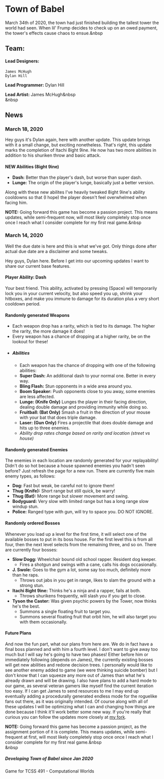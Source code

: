 # Town of Babel
March 34th of 2020, the town had just finished building the tallest tower the world had seen. When lil' Frump decides to check up on an owed payment, the tower's effects cause chaos to ensue.&nbsp  

## Team:
#### Lead Designers:
    James McHugh
    Dylan Hill
**Lead Programmer:** Dylan Hill

**Lead Artist:** James McHugh&nbsp  
&nbsp  


## News
### March 18, 2020
Hey guys it's Dylan again, here with another update. This update brings with it a small change, but exciting nonetheless. That's right, this update marks the completion of Itachi 8ight 9ine. He now has two more abilities in addition to his shuriken throw and basic attack.

#### NEW Abilities (8ight 9ine)
- **Dash:** Better than the player's dash, but worse than super dash.
- **Lunge:** The origin of the player's lunge, basically just a better version.

Along with these new abilites I've heavily tweaked 8ight 9ine's ability cooldowns so that (I hope) the player doesn't feel overwhelmed when facing him.

**NOTE:** Going forward this game has become a passion project. This means updates, while semi-frequent now, will most likely completely stop once once I reach what I consider complete for my first real game.&nbsp  


### March 14, 2020
Well the due date is here and this is what we've got. Only things done after actual due date are a disclaimer and some tweaks.

Hey guys, Dylan here. Before I get into our upcoming updates I want to share our current base features.

#### Player Ability: Dash
Your best friend. This ability, activated by pressing (Space) will temporarily lock you in your current velocity, but also speed you up, shrink your hitboxes, and make you immune to damage for its duration plus a very short cooldown period.
#### Randomly generated Weapons
- Each weapon drop has a rarity, which is tied to its damage. The higher the rarity, the more damage it does!
- Every weapon has a chance of dropping at a higher rarity, be on the lookout for these!
- ##### Abilities
    - Each weapon has the chance of dropping with one of the following abilities:
    - **Super Dash:** An additional dash to your normal one. Better in every way.
    - **Bling Flash:** Stun opponents in a wide area around you.
    - **Boom Speaker:** Push opponents close to you away, some enemies are less affected.
    - **Lunge: (Knife Only)** Lunges the player in their facing direction, dealing double damage and providing immunity while doing so.
    - **Fruitball: (Bat Only)** Smash a fruit in the direction of your mouse with your bat that does triple damage.
    - **Laser: (Gun Only)** Fires a projectile that does double damage and hits up to three enemies.
    - *Ability drop rates change based on rarity and location (street vs house)*
#### Randomly generated Enemies
The enemies in each location are randomly generated for your replayability! Didn't do so hot because a house spawned enemies you hadn't seen before? Just refresh the page for a new run. There are currently five main enemy types, as follows:
- **Dog:** Fast but weak, be careful not to ignore them!
- **Thug (Knife):** Short range but still quick, be warry!
- **Thug (Bat):** More range but slower movement and swing.
- **Bodyguard:** Very slow with limited range but has a long range slow windup stun.
- **Police:** Ranged type with gun, will try to space you. DO NOT IGNORE.
#### Randomly ordered Bosses
Whenever you load up a level for the first time, it will select one of the available bosses to put in its boss house. For the first level this is from all four, then the next level selects from the remaining three, and so on. There are currently four bosses:
- **Slow Dogg:** Wheelchair bound old school rapper. Resident dog keeper.
    - Fires a shotgun and swings with a cane, calls his dogs occasionally.
- **J. Swole:** Goes to the gym a lot, some say too much, definitely more than he raps.
    - Throws out jabs in you get in range, likes to slam the ground with a strong stun.
- **Itachi 8ight 9ine:** Thinks he's a ninja and a rapper, fails at both.
    - Throws shurikens frequently, will slash you if you get to close.
- **Tyson the Caster:** Was given psychic powers by the Tower, now thinks he's the best.
    - Summons a single floating fruit to target you.
    - Summons several floating fruit that orbit him, he will also target you with them occasionally.

#### Future Plans
And now the fun part, what our plans from here are. We do in fact have a final boss planned and with him a fourth level. I don't want to give away too much but I will say he's going to have two phases! Either before him or immediately following (depends on James), the currently existing bosses will get new abilities and redone decision trees. I personally would like to see another enemy added to game (we were thinking suicide bomber) but I don't know that I can squeeze any more out of James than what he's already drawn and will be drawing. I also have plans to add a hard mode to our game, as several veteran gamers like myself find the current iteration too easy. If I can get James to send resources to me I may end up eventually adding a procedurally generated endless mode for the roguelike fans out there, as it was originally intended. Of course along with all of these updates I will be optimizing what I can and changing how things are done because I think it'll work better some new way. If you're really that curious you can follow the updates more closely at [my fork](https://github.com/dhill30/townofbabel.github.io, "dhill30/townofbabel").

**NOTE:** Going forward this game has become a passion project, as the assignment portion of it is complete. This means updates, while semi-frequent at first, will most likely completely stop once once I reach what I consider complete for my first real game.&nbsp  
&nbsp  

##### Developing Town of Babel since Jan 2020
Game for TCSS 491 - Computational Worlds
